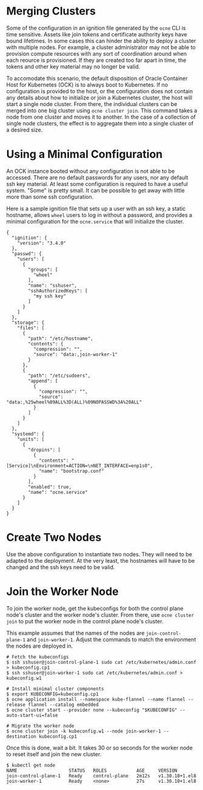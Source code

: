 # Merging Clusters

Some of the configuration in an ignition file generated by the `ocne` CLI is
time sensitive.  Assets like join tokens and certificate authority keys have
bound lifetimes.  In some cases this can hinder the ability to deploy a cluster
with multiple nodes.  For example, a cluster administrator may not be able to
provision compute resources with any sort of coordination around when each
reource is provisioned.  If they are created too far apart in time, the tokens
and other key material may no longer be valid.

To accomodate this scenario, the default disposition of Oracle Container Host
for Kubernetes (OCK) is to always boot to Kubernetes.  If no configuration is
provided to the host, or the configuration does not contain any details about
how to initialize or join a Kubernetes cluster, the host will start a single
node cluster.  From there, the individual clusters can be merged into one
big cluster using `ocne cluster join`.  This command takes a node from one
cluster and moves it to another.  In the case of a collection of single node
clusters, the effect is to aggregate them into a single cluster of a desired
size.

# Using a Minimal Configuration

An OCK instance booted without any configuration is not able to be accessed.
There are no default passwords for any users, nor any default ssh key material.
At least some configuration is required to have a useful system.  "Some" is
pretty small.  It can be possible to get away with little more than some
ssh configuration.

Here is a sample ignition file that sets up a user with an ssh key, a static
hostname, allows `wheel` users to log in without a password, and provides a
minimal configuration for the `ocne.service` that will initialize the cluster.

```
{
  "ignition": {
    "version": "3.4.0"
  },
  "passwd": {
    "users": [
      {
        "groups": [
          "wheel"
        ],
        "name": "sshuser",
        "sshAuthorizedKeys": [
          "my ssh key"
        ]
      }
    ]
  },
  "storage": {
    "files": [
      {
        "path": "/etc/hostname",
        "contents": {
          "compression": "",
          "source": "data:,join-worker-1"
        }
      },
      {
        "path": "/etc/sudoers",
        "append": [
          {
            "compression": "",
            "source": "data:,%25wheel%09ALL%3D(ALL)%09NOPASSWD%3A%20ALL"
          }
        ]
      }
    ]
  },
  "systemd": {
    "units": [
      {
        "dropins": [
          {
            "contents": "[Service]\nEnvironment=ACTION=\nNET_INTERFACE=enp1s0",
            "name": "bootstrap.conf"
          }
        ],
        "enabled": true,
        "name": "ocne.service"
      }
    ]
  }
}
```

# Create Two Nodes

Use the above configuration to instantiate two nodes.  They will need to be
adapted to the deployment.  At the very least, the hostnames will have to be
changed and the ssh keys need to be valid.

# Join the Worker Node

To join the worker node, get the kubeconfigs for both the control plane node's
cluster and the worker node's cluster.  From there, use `ocne cluster join` to
put the worker node in the control plane node's cluster.

This example assumes that the names of the nodes are `join-control-plane-1` and
`join-worker-1`.  Adjust the commands to match the environment the nodes are
deployed in.

```
# Fetch the kubeconfigs
$ ssh sshuser@join-control-plane-1 sudo cat /etc/kubernetes/admin.conf > kubeconfig.cp1
$ ssh sshuser@join-worker-1 sudo cat /etc/kubernetes/admin.conf > kubeconfig.w1

# Install minimal cluster components
$ export KUBECONFIG=kubeconfig.cp1
$ ocne application install --namespace kube-flannel --name flannel --release flannel --catalog embedded
$ ocne cluster start --provider none --kubeconfig "$KUBECONFIG" --auto-start-ui=false

# Migrate the worker node
$ ocne cluster join -k kubeconfig.w1 --node join-worker-1 --destination kubeconfig.cp1
```

Once this is done, wait a bit.  It takes 30 or so seconds for the worker node to
reset itself and join the new cluster.

```
$ kubectl get node
NAME                   STATUS   ROLES           AGE     VERSION
join-control-plane-1   Ready    control-plane   2m12s   v1.30.10+1.el8
join-worker-1          Ready    <none>          27s     v1.30.10+1.el8
```
